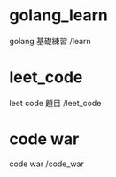 # golang_learn
golang 基礎練習
/learn


# leet_code
leet code 題目
/leet_code

# code war
code war
/code_war
